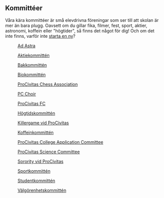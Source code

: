 <h2>Kommittéer</h2>

Våra kära kommittéer är små elevdrivna föreningar som ser till att skolan är mer än bara plugg. Oavsett om du gillar fika, filmer, fest, sport, aktier, astronomi, koffein eller "högtider", så finns det något för dig! Och om det inte finns, varför inte [starta en ny](/startakommitte/)?

<div class="grid">
  <a href="" class="grida">
    <figure>
      <img src="/assets/kommitteer/adastra.PNG" alt="">
      <figcaption>Ad Astra</figcaption>
    </figure>
  </a>

  <a href="" class="grida">
    <figure>
      <img src="/assets/kommitteer/aktie.PNG" alt="">
      <figcaption>Aktiekommittén</figcaption>
    </figure>
  </a>

  <a href="" class="grida">
    <figure>
      <img src="/assets/kommitteer/bak.PNG" alt="">
      <figcaption>Bakkommittén</figcaption>
    </figure>
  </a>

  <a href="" class="grida">
    <figure>
      <img src="/assets/kommitteer/bio.PNG" alt="">
      <figcaption>Biokommittén</figcaption>
    </figure>
  </a>

  <a href="" class="grida">
    <figure>
      <img src="/assets/kommitteer/chess.PNG" alt="">
      <figcaption>ProCivitas Chess Association</figcaption>
    </figure>
  </a>

  <a href="" class="grida">
    <figure>
      <img src="/assets/kommitteer/choir.PNG" alt="">
      <figcaption>PC Choir</figcaption>
    </figure>
  </a>

  <a href="" class="grida">
    <figure>
      <img src="/assets/kommitteer/fc.PNG" alt="">
      <figcaption>ProCivitas FC</figcaption>
    </figure>
  </a>

  <a href="" class="grida">
    <figure>
      <img src="/assets/kommitteer/hogtid.PNG" alt="">
      <figcaption>Högtidskommittén</figcaption>
    </figure>
  </a>

  <a href="" class="grida">
    <figure>
      <img src="/assets/kommitteer/killer.PNG" alt="">
      <figcaption>Killergame vid ProCivitas</figcaption>
    </figure>
  </a>

  <a href="" class="grida">
    <figure>
      <img src="/assets/kommitteer/koffein.PNG" alt="">
      <figcaption>Koffeinkommittén</figcaption>
    </figure>
  </a>

  <a href="" class="grida">
    <figure>
      <img src="/assets/kommitteer/pccac.PNG" alt="">
      <figcaption>ProCivitas College Application Committee</figcaption>
    </figure>
  </a>

  <a href="" class="grida">
    <figure>
      <img src="/assets/kommitteer/science.PNG" alt="">
      <figcaption>ProCivitas Science Committee</figcaption>
    </figure>
  </a>

  <a href="" class="grida">
    <figure>
      <img src="/assets/kommitteer/sorority.PNG" alt="">
      <figcaption>Sorority vid ProCivitas</figcaption>
    </figure>
  </a>

  <a href="" class="grida">
    <figure>
      <img src="/assets/kommitteer/sport.PNG" alt="">
      <figcaption>Sportkommittén</figcaption>
    </figure>
  </a>

  <a href="" class="grida">
    <figure>
      <img src="/assets/kommitteer/student.PNG" alt="">
      <figcaption>Studentkommittén</figcaption>
    </figure>
  </a>

  <a href="" class="grida">
    <figure>
      <img src="/assets/kommitteer/vkvp.PNG" alt="">
      <figcaption>Välgörenhetskommittén</figcaption>
    </figure>
  </a>


</div>